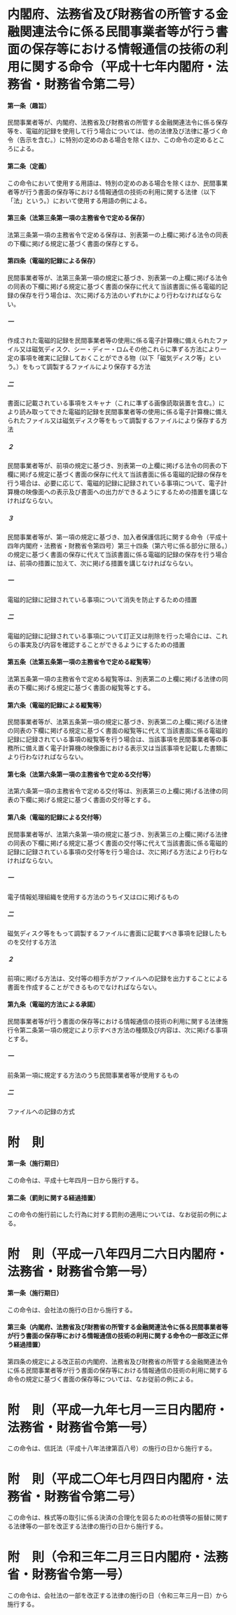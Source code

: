 # 内閣府、法務省及び財務省の所管する金融関連法令に係る民間事業者等が行う書面の保存等における情報通信の技術の利用に関する命令（平成十七年内閣府・法務省・財務省令第二号）
#### 第一条（趣旨）
民間事業者等が、内閣府、法務省及び財務省の所管する金融関連法令に係る保存等を、電磁的記録を使用して行う場合については、他の法律及び法律に基づく命令（告示を含む。）に特別の定めのある場合を除くほか、この命令の定めるところによる。
#### 第二条（定義）
この命令において使用する用語は、特別の定めのある場合を除くほか、民間事業者等が行う書面の保存等における情報通信の技術の利用に関する法律（以下「法」という。）において使用する用語の例による。
#### 第三条（法第三条第一項の主務省令で定める保存）
法第三条第一項の主務省令で定める保存は、別表第一の上欄に掲げる法令の同表の下欄に掲げる規定に基づく書面の保存とする。
#### 第四条（電磁的記録による保存）
民間事業者等が、法第三条第一項の規定に基づき、別表第一の上欄に掲げる法令の同表の下欄に掲げる規定に基づく書面の保存に代えて当該書面に係る電磁的記録の保存を行う場合は、次に掲げる方法のいずれかにより行わなければならない。
##### 一
作成された電磁的記録を民間事業者等の使用に係る電子計算機に備えられたファイル又は磁気ディスク、シー・ディー・ロムその他これらに準ずる方法により一定の事項を確実に記録しておくことができる物（以下「磁気ディスク等」という。）をもって調製するファイルにより保存する方法
##### 二
書面に記載されている事項をスキャナ（これに準ずる画像読取装置を含む。）により読み取ってできた電磁的記録を民間事業者等の使用に係る電子計算機に備えられたファイル又は磁気ディスク等をもって調製するファイルにより保存する方法
##### ２
民間事業者等が、前項の規定に基づき、別表第一の上欄に掲げる法令の同表の下欄に掲げる規定に基づく書面の保存に代えて当該書面に係る電磁的記録の保存を行う場合は、必要に応じて、電磁的記録に記録されている事項について、電子計算機の映像面への表示及び書面への出力ができるようにするための措置を講じなければならない。
##### ３
民間事業者等が、第一項の規定に基づき、加入者保護信託に関する命令（平成十四年内閣府・法務省・財務省令第四号）第三十四条（第六号に係る部分に限る。）の規定に基づく書面の保存に代えて当該書面に係る電磁的記録の保存を行う場合は、前項の措置に加えて、次に掲げる措置を講じなければならない。
##### 一
電磁的記録に記録されている事項について消失を防止するための措置
##### 二
電磁的記録に記録されている事項について訂正又は削除を行った場合には、これらの事実及び内容を確認することができるようにするための措置
#### 第五条（法第五条第一項の主務省令で定める縦覧等）
法第五条第一項の主務省令で定める縦覧等は、別表第二の上欄に掲げる法律の同表の下欄に掲げる規定に基づく書面の縦覧等とする。
#### 第六条（電磁的記録による縦覧等）
民間事業者等が、法第五条第一項の規定に基づき、別表第二の上欄に掲げる法律の同表の下欄に掲げる規定に基づく書面の縦覧等に代えて当該書面に係る電磁的記録に記録されている事項の縦覧等を行う場合は、当該事項を民間事業者等の事務所に備え置く電子計算機の映像面における表示又は当該事項を記載した書類により行わなければならない。
#### 第七条（法第六条第一項の主務省令で定める交付等）
法第六条第一項の主務省令で定める交付等は、別表第三の上欄に掲げる法律の同表の下欄に掲げる規定に基づく書面の交付等とする。
#### 第八条（電磁的記録による交付等）
民間事業者等が、法第六条第一項の規定に基づき、別表第三の上欄に掲げる法律の同表の下欄に掲げる規定に基づく書面の交付等に代えて当該書面に係る電磁的記録に記録されている事項の交付等を行う場合は、次に掲げる方法により行わなければならない。
##### 一
電子情報処理組織を使用する方法のうちイ又はロに掲げるもの
##### 二
磁気ディスク等をもって調製するファイルに書面に記載すべき事項を記録したものを交付する方法
##### ２
前項に掲げる方法は、交付等の相手方がファイルへの記録を出力することによる書面を作成することができるものでなければならない。
#### 第九条（電磁的方法による承諾）
民間事業者等が行う書面の保存等における情報通信の技術の利用に関する法律施行令第二条第一項の規定により示すべき方法の種類及び内容は、次に掲げる事項とする。
##### 一
前条第一項に規定する方法のうち民間事業者等が使用するもの
##### 二
ファイルへの記録の方式
# 附　則
#### 第一条（施行期日）
この命令は、平成十七年四月一日から施行する。
#### 第二条（罰則に関する経過措置）
この命令の施行前にした行為に対する罰則の適用については、なお従前の例による。
# 附　則（平成一八年四月二六日内閣府・法務省・財務省令第一号）
#### 第一条（施行期日）
この命令は、会社法の施行の日から施行する。
#### 第三条（内閣府、法務省及び財務省の所管する金融関連法令に係る民間事業者等が行う書面の保存等における情報通信の技術の利用に関する命令の一部改正に伴う経過措置）
第四条の規定による改正前の内閣府、法務省及び財務省の所管する金融関連法令に係る民間事業者等が行う書面の保存等における情報通信の技術の利用に関する命令の規定に基づく書面の保存等については、なお従前の例による。
# 附　則（平成一九年七月一三日内閣府・法務省・財務省令第一号）
この命令は、信託法（平成十八年法律第百八号）の施行の日から施行する。
# 附　則（平成二〇年七月四日内閣府・法務省・財務省令第二号）
この命令は、株式等の取引に係る決済の合理化を図るための社債等の振替に関する法律等の一部を改正する法律の施行の日から施行する。
# 附　則（令和三年二月三日内閣府・法務省・財務省令第一号）
この命令は、会社法の一部を改正する法律の施行の日（令和三年三月一日）から施行する。
